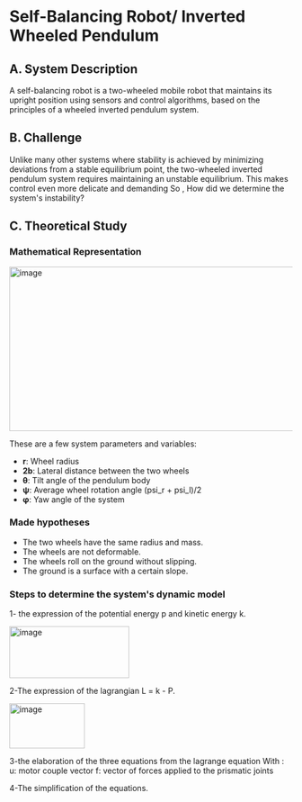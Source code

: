 # Self-Balancing Robot/ Inverted Wheeled Pendulum
## A. System Description
A self-balancing robot is a two-wheeled mobile robot that maintains its upright position using sensors and control algorithms, based on the principles of a wheeled inverted pendulum system.
## B. Challenge
Unlike many other systems where stability is achieved by minimizing deviations from a stable equilibrium point, the two-wheeled inverted pendulum system requires maintaining an unstable equilibrium. This makes control even more delicate and demanding
So , How did we determine the system's instability?
## C. Theoretical Study 
### Mathematical Representation

<img width="576" height="292" alt="image" src="https://github.com/user-attachments/assets/e0d26fa2-3ae8-4c4d-864e-a8d2961cca47" />

These are a few system parameters and variables:

- **r**: Wheel radius  
- **2b**: Lateral distance between the two wheels  
- **θ**: Tilt angle of the pendulum body  
- **ψ**: Average wheel rotation angle (psi_r + psi_l)/2  
- **φ**: Yaw angle of the system  

### Made hypotheses
- The two wheels have the same radius and mass.
- The wheels are not deformable.
- The wheels roll on the ground without slipping.
- The ground is a surface with a certain slope.

### Steps to determine the system's dynamic model
1- the expression of the potential energy p and kinetic energy k.

<img width="213" height="92" alt="image" src="https://github.com/user-attachments/assets/4b0330d9-83d4-43f7-b6a7-351aa9384134" />

2-The expression of the lagrangian L = k -  P.

<img width="134" height="80" alt="image" src="https://github.com/user-attachments/assets/f5293a09-8661-43ee-a813-4d0ad9f0a961" />

3-the elaboration of the three equations from the lagrange equation With : 
u: motor couple vector 
f: vector of forces applied to the prismatic joints

4-The simplification of the equations.






